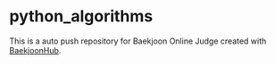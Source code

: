 # python_algorithms
This is a auto push repository for Baekjoon Online Judge created with [BaekjoonHub](https://github.com/BaekjoonHub/BaekjoonHub).
